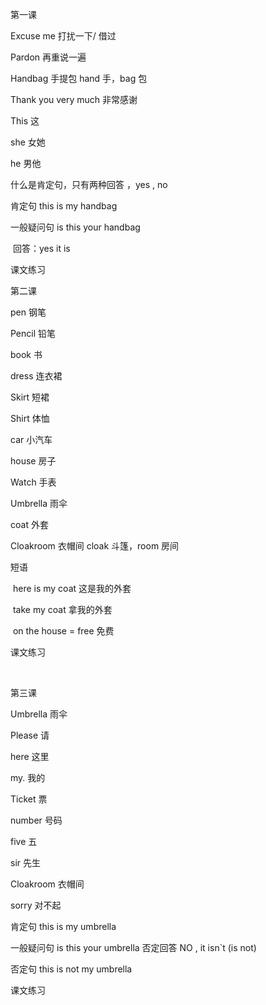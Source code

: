 第一课

Excuse me   打扰一下/ 借过

Pardon	再重说一遍

Handbag 手提包		hand 手，bag 包

Thank you very much 	非常感谢

This 这

she 女她

he 男他



什么是肯定句，只有两种回答 ，yes , no

肯定句	this is my handbag

一般疑问句	is this your handbag

​			回答：yes it is 				



课文练习





第二课

pen 钢笔

Pencil  铅笔

book 书

dress  连衣裙

Skirt  短裙

Shirt 体恤

car 小汽车

house 房子

Watch 手表

Umbrella  雨伞

coat 外套

Cloakroom 衣帽间			cloak 斗篷，room 房间



短语	

​		here is  my coat 	这是我的外套	

​		take my coat 			拿我的外套

​	    on the house = free 免费

课文练习

​	



第三课

Umbrella  雨伞

Please 请

here 这里

my. 我的

Ticket 票

number 号码

five 五

sir 先生

Cloakroom 衣帽间

sorry 对不起



肯定句	this is my umbrella					 

一般疑问句	is this your umbrella	   否定回答	NO , it isn`t  (is not)

否定句	this is not my umbrella



课文练习





